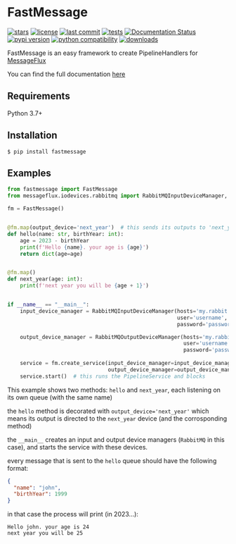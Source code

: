 # FastMessage

[![stars](https://badgen.net/github/stars/Avivsalem/FastMessage)](https://github.com/Avivsalem/FastMessage/stargazers)
[![license](https://badgen.net/github/license/Avivsalem/FastMessage/)](https://github.com/Avivsalem/FastMessage/blob/main/LICENSE)
[![last commit](https://badgen.net/github/last-commit/Avivsalem/FastMessage/main)](https://github.com/Avivsalem/FastMessage/commit/main)
[![tests](https://github.com/AvivSalem/FastMessage/actions/workflows/tests.yml/badge.svg)](https://github.com/AvivSalem/FastMessage/actions/workflows/tests.yml?query=branch%3Amain)
[![Documentation Status](https://readthedocs.org/projects/fastmessage/badge/?version=latest)](https://fastmessage.readthedocs.io/en/latest/?badge=latest)
[![pypi version](https://badgen.net/pypi/v/fastmessage)](https://pypi.org/project/fastmessage/)
[![python compatibility](https://badgen.net/pypi/python/FastMessage)](https://pypi.org/project/fastmessage/)
[![downloads](https://img.shields.io/pypi/dm/fastmessage)](https://pypi.org/project/fastmessage/)

FastMessage is an easy framework to create PipelineHandlers for [MessageFlux](https://messageflux.readthedocs.io)

You can find the full documentation [here](https://fastmessage.readthedocs.io/)

## Requirements

Python 3.7+

## Installation

```console
$ pip install fastmessage
```

## Examples

```python
from fastmessage import FastMessage
from messageflux.iodevices.rabbitmq import RabbitMQInputDeviceManager, RabbitMQOutputDeviceManager

fm = FastMessage()


@fm.map(output_device='next_year')  # this sends its outputs to 'next_year' method
def hello(name: str, birthYear: int):
    age = 2023 - birthYear
    print(f'Hello {name}. your age is {age}')
    return dict(age=age)


@fm.map()
def next_year(age: int):
    print(f'next year you will be {age + 1}')


if __name__ == "__main__":
    input_device_manager = RabbitMQInputDeviceManager(hosts='my.rabbit.host',
                                                      user='username',
                                                      password='password')

    output_device_manager = RabbitMQOutputDeviceManager(hosts='my.rabbit.host',
                                                        user='username',
                                                        password='password')
    
    service = fm.create_service(input_device_manager=input_device_manager,
                                output_device_manager=output_device_manager)    
    service.start()  # this runs the PipelineService and blocks
```

This example shows two methods: ```hello``` and ```next_year```, each listening on its own queue 
(with the same name)

the ```hello``` method is decorated with ```output_device='next_year'``` which means its output is directed to the 
```next_year``` device (and the corrosponding method)

the ```__main__``` creates an input and output device managers (```RabbitMQ``` in this case), and starts the service 
with these devices.

every message that is sent to the ```hello``` queue should have the following format:
```json
{
  "name": "john",
  "birthYear": 1999
}
```

in that case the process will print (in 2023...):
```
Hello john. your age is 24
next year you will be 25
```


